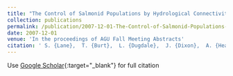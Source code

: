 ```yaml
---
title: "The Control of Salmonid Populations by Hydrological Connectivity: an Analysis at the Local, Reach and Watershed scales"
collection: publications
permalink: /publication/2007-12-01-The-Control-of-Salmonid-Populations-by-Hydrological-Connectivity-an-Analysis-at-the-Local-Reach-and-Watershed-scales
date: 2007-12-01
venue: 'In the proceedings of AGU Fall Meeting Abstracts'
citation: ' S. {Lane},  T. {Burt},  L. {Dugdale},  J. {Dixon},  A. {Heathwaite},  A. {Maltby},  S. {Reaney}, &quot;The Control of Salmonid Populations by Hydrological Connectivity: an Analysis at the Local, Reach and Watershed scales.&quot; In the proceedings of AGU Fall Meeting Abstracts, 2007.'
---
```

Use [Google Scholar](https://scholar.google.com/scholar?q=The+Control+of+Salmonid+Populations+by+Hydrological+Connectivity:+an+Analysis+at+the+Local,+Reach+and+Watershed+scales){:target="_blank"} for full citation